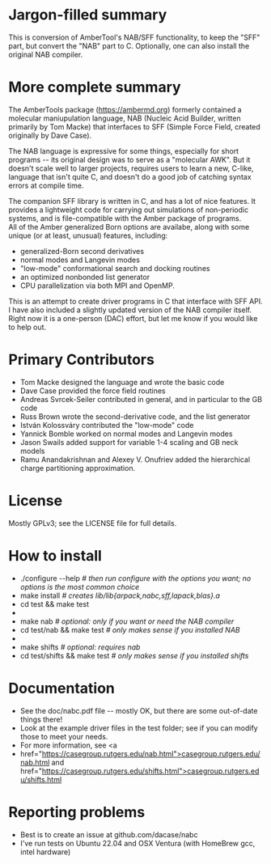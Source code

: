 
# Jargon-filled summary
This is conversion of AmberTool's NAB/SFF functionality, to keep the "SFF" part,
but convert the "NAB" part to C.  Optionally, one can also install the
original NAB compiler.

# More complete summary
The AmberTools package (https://ambermd.org) formerly contained a molecular
maniupulation language, NAB (Nucleic Acid Builder, written primarily by Tom
Macke) that interfaces to SFF (Simple Force Field, created originally by
Dave Case).

The NAB language is expressive for some things, especially for short
programs -- its original design was to serve as a "molecular AWK".  But it
doesn't scale well to larger projects, requires users to learn a new,
C-like, language that isn't quite C, and doesn't do a good job of catching
syntax errors at compile time.

The companion SFF library is written in C, and has a lot of nice features.
It provides a lightweight code for carrying out simulations of non-periodic
systems, and is file-compatible with the Amber package of programs.  
All of the Amber generalized Born options are availabe, along with
some unique (or at least, unusual) features, including:

* generalized-Born second derivatives
* normal modes and Langevin modes
* "low-mode" conformational search and docking routines
* an optimized nonbonded list generator
* CPU parallelization via both MPI and OpenMP.

This is an attempt to create driver programs in C that interface with SFF
API.  I have also included a slightly updated version of the NAB compiler
itself.  Right now it is a one-person (DAC) effort, but let me know if you
would like to help out.  

# Primary Contributors

*  Tom Macke designed the language and wrote the basic code
*  Dave Case provided the force field routines
*  Andreas Svrcek-Seiler contributed in general, and in particular to the GB code
*  Russ Brown wrote the second-derivative code, and the list generator
*  István Kolossváry contributed the "low-mode" code
*  Yannick Bomble worked on normal modes and Langevin modes
*  Jason Swails added support for variable 1-4 scaling and GB neck models
*  Ramu Anandakrishnan and Alexey V. Onufriev added the hierarchical charge partitioning approximation. 

# License
Mostly GPLv3; see the LICENSE file for full details.

# How to install

*  ./configure --help   *# then run configure with the options you want; no options is the most common choice*
*  make install   *# creates lib/lib{arpack,nabc,sff,lapack,blas}.a*
*  cd test && make test  
*
*  make nab  *# optional: only if you want or need the NAB compiler*
*  cd test/nab && make test  *# only makes sense if you installed NAB*
*
*  make shifts  *# optional: requires nab*
*  cd test/shifts && make test  *# only makes sense if you installed shifts*

# Documentation

* See the doc/nabc.pdf file -- mostly OK, but there are some out-of-date things there!
* Look at the example driver files in the test folder; see if you can modify those to meet your needs.
* For more information, see <a
* href="https://casegroup.rutgers.edu/nab.html">casegroup.rutgers.edu/nab.html</a>
and href="https://casegroup.rutgers.edu/shifts.html">casegroup.rutgers.edu/shifts.html</a>

# Reporting problems

* Best is to create an issue at github.com/dacase/nabc
* I've run tests on Ubuntu 22.04 and OSX Ventura (with HomeBrew gcc, intel hardware)

